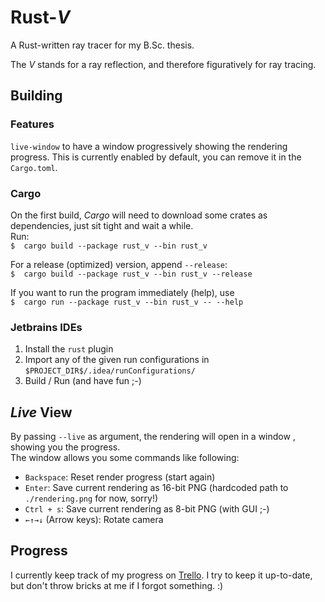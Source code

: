# Rust\-_V_
A Rust-written ray tracer for my B.Sc. thesis.

The _V_ stands for a ray reflection, and therefore figuratively for ray tracing.

## Building
### Features
`live-window` to have a window progressively showing the rendering progress. This is currently enabled by default, you can remove it in the `Cargo.toml`.

### Cargo
On the first build, _Cargo_ will need to download some crates as dependencies, just sit tight and wait a while. \
Run: \
`$  cargo build --package rust_v --bin rust_v`

For a release (optimized) version, append `--release`: \
`$  cargo build --package rust_v --bin rust_v --release`

If you want to run the program immediately (help), use \
`$  cargo run --package rust_v --bin rust_v -- --help`


### Jetbrains IDEs
1. Install the `rust` plugin
2. Import any of the given run configurations in `$PROJECT_DIR$/.idea/runConfigurations/`
3. Build / Run (and have fun ;-)

## _Live_ View
By passing `--live` as argument, the rendering will open in a window , showing you the progress. \
The window allows you some commands like following:
- `Backspace`: Reset render progress (start again)
- `Enter`: Save current rendering as 16-bit PNG (hardcoded path to `./rendering.png` for now, sorry!)
- `Ctrl + s`: Save current rendering as 8-bit PNG (with GUI ;-)
- `←↑→↓` (Arrow keys): Rotate camera

## Progress
I currently keep track of my progress on [Trello](https://trello.com/b/hMhdBrAU/rust-v). I try to keep it up-to-date,
but don't throw bricks at me if I forgot something. :)
